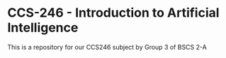 # CCS-246 - Introduction to Artificial Intelligence
This is a repository for our CCS246 subject by Group 3 of BSCS 2-A
